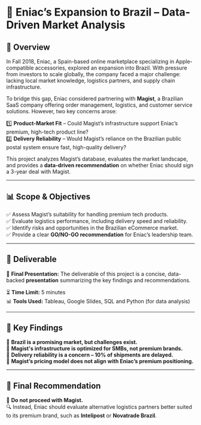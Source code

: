 # 📌 Eniac’s Expansion to Brazil – Data-Driven Market Analysis

## 📖 Overview
In Fall 2018, Eniac, a Spain-based online marketplace specializing in Apple-compatible accessories, explored an expansion into Brazil. With pressure from investors to scale globally, the company faced a major challenge: lacking local market knowledge, logistics partners, and supply chain infrastructure.

To bridge this gap, Eniac considered partnering with **Magist**, a Brazilian SaaS company offering order management, logistics, and customer service solutions. However, two key concerns arose:

1️⃣ **Product-Market Fit** – Could Magist’s infrastructure support Eniac’s premium, high-tech product line?  
2️⃣ **Delivery Reliability** – Would Magist’s reliance on the Brazilian public postal system ensure fast, high-quality delivery?  

This project analyzes Magist’s database, evaluates the market landscape, and provides a **data-driven recommendation** on whether Eniac should sign a 3-year deal with Magist.

---

## 📊 Scope & Objectives
✅ Assess Magist’s suitability for handling premium tech products.  
✅ Evaluate logistics performance, including delivery speed and reliability.  
✅ Identify risks and opportunities in the Brazilian eCommerce market.  
✅ Provide a clear **GO/NO-GO recommendation** for Eniac’s leadership team.  

---

## 📝 Deliverable
📂 **Final Presentation:** The deliverable of this project is a concise, data-backed **presentation** summarizing the key findings and recommendations.

⏳ **Time Limit:** 5 minutes  
📊 **Tools Used:** Tableau, Google Slides, SQL and Python (for data analysis)  

---

## 📌 Key Findings
📌 **Brazil is a promising market, but challenges exist.**  
📌 **Magist's infrastructure is optimized for SMBs, not premium brands.**  
📌 **Delivery reliability is a concern – 10% of shipments are delayed.**  
📌 **Magist’s pricing model does not align with Eniac’s premium positioning.**  

---

## 📢 Final Recommendation
🚫 **Do not proceed with Magist.**  
🔍 Instead, Eniac should evaluate alternative logistics partners better suited to its premium brand, such as **Intelipost** or **Novatrade Brazil**.  

